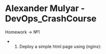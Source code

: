 # Alexander Mulyar - DevOps_CrashCourse 
   Homework -> №1
   
- 1. Deploy a simple html page using (nginx):

